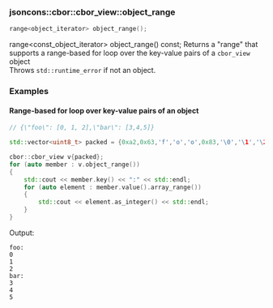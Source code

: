### jsoncons::cbor::cbor_view::object_range

```c++
range<object_iterator> object_range();
```
range<const_object_iterator> object_range() const;
Returns a "range" that supports a range-based for loop over the key-value pairs of a `cbor_view` object      
Throws `std::runtime_error` if not an object.

### Examples

#### Range-based for loop over key-value pairs of an object

```c++
// {\"foo\": [0, 1, 2],\"bar\": [3,4,5]}

std::vector<uint8_t> packed = {0xa2,0x63,'f','o','o',0x83,'\0','\1','\2',0x63,'b','a','r',0x83,'\3','\4','\5'};

cbor::cbor_view v{packed};
for (auto member : v.object_range())
{
    std::cout << member.key() << ":" << std::endl;
    for (auto element : member.value().array_range())
    {
        std::cout << element.as_integer() << std::endl;
    }
}
```
Output:
```
foo:
0
1
2
bar:
3
4
5
```

